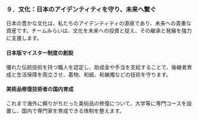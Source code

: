### ９．文化：日本のアイデンティティを守り、未来へ繋ぐ

日本の豊かな文化は、私たちのアイデンティティの源泉であり、未来への貴重な資産です。チームみらいは、文化を未来への投資と捉え、その継承と発展を強力に支援します。

#### 日本版マイスター制度の創設
優れた伝統技術を持つ職人を認定し、助成金や手当を支給することで、後継者育成と生活保障を両立させ、着物、和紙、和蝋燭などの技術を守ります。

#### 美術品修復技術者の国内育成
これまで海外に頼りがちだった美術品の修復について、大学等に専門コースを設置し、国内で専門家を育成できる体制を整えます。